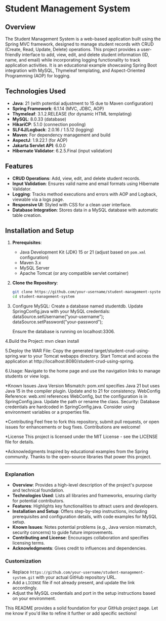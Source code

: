 # Student Management System

## Overview
The Student Management System is a web-based application built using the Spring MVC framework, designed to manage student records with CRUD (Create, Read, Update, Delete) operations. This project provides a user-friendly interface to add, view, edit, and delete student information (ID, name, and email) while incorporating logging functionality to track application activities. It is an educational example showcasing Spring Boot integration with MySQL, Thymeleaf templating, and Aspect-Oriented Programming (AOP) for logging.

## Technologies Used
- **Java**: 21 (with potential adjustment to 15 due to Maven configuration)
- **Spring Framework**: 6.1.14 (MVC, JDBC, AOP)
- **Thymeleaf**: 3.1.2.RELEASE (for dynamic HTML templating)
- **MySQL**: 8.0.33 (database)
- **HikariCP**: 5.1.0 (connection pooling)
- **SLF4J/Logback**: 2.0.16 / 1.5.12 (logging)
- **Maven**: For dependency management and build
- **AspectJ**: 1.9.22.1 (for AOP)
- **Jakarta Servlet API**: 6.0.0
- **Hibernate Validator**: 6.2.5.Final (input validation)

## Features
- **CRUD Operations**: Add, view, edit, and delete student records.
- **Input Validation**: Ensures valid name and email formats using Hibernate Validator.
- **Logging**: Tracks method executions and errors with AOP and Logback, viewable via a logs page.
- **Responsive UI**: Styled with CSS for a clean user interface.
- **Database Integration**: Stores data in a MySQL database with automatic table creation.

## Installation and Setup
1. **Prerequisites**:
   - Java Development Kit (JDK) 15 or 21 (adjust based on `pom.xml` configuration)
   - Maven 3.x
   - MySQL Server
   - Apache Tomcat (or any compatible servlet container)

2. **Clone the Repository**:
   ```bash
   git clone https://github.com/your-username/student-management-system.git
   cd student-management-system

3. Configure MySQL:
   Create a database named studentdb.
   Update SpringConfig.java with your MySQL credentials:
   dataSource.setUsername("your-username");
   dataSource.setPassword("your-password");

   Ensure the database is running on localhost:3306.

4.Build the Project:
  mvn clean install

5.Deploy the WAR File:
  Copy the generated target/student-crud-using-spring.war to your Tomcat webapps directory.
  Start Tomcat and access the application at http://localhost:8080/student-crud-using-spring. 

6.Usage:
  Navigate to the home page and use the navigation links to manage students or view logs.

*Known Issues
Java Version Mismatch: pom.xml specifies Java 21 but uses Java 15 in the compiler plugin. Update <source> and <target> to 21 for consistency.
WebConfig Reference: web.xml references WebConfig, but the configuration is in SpringConfig.java. Update the path or rename the class.
Security: Database credentials are hardcoded in SpringConfig.java. Consider using environment variables or a properties file.

*Contributing
Feel free to fork this repository, submit pull requests, or open issues for enhancements or bug fixes. Contributions are welcome!

*License
This project is licensed under the MIT License - see the LICENSE file for details.

*Acknowledgments
Inspired by educational examples from the Spring community.
Thanks to the open-source libraries that power this project.


---

### **Explanation**
- **Overview**: Provides a high-level description of the project's purpose and technical foundation.
- **Technologies Used**: Lists all libraries and frameworks, ensuring clarity for potential contributors.
- **Features**: Highlights key functionalities to attract users and developers.
- **Installation and Setup**: Offers step-by-step instructions, including prerequisites and configuration details, with code examples for MySQL setup.
- **Known Issues**: Notes potential problems (e.g., Java version mismatch, security concerns) to guide future improvements.
- **Contributing and License**: Encourages collaboration and specifies licensing terms.
- **Acknowledgments**: Gives credit to influences and dependencies.

### **Customization**
- Replace `https://github.com/your-username/student-management-system.git` with your actual GitHub repository URL.
- Add a `LICENSE` file if not already present, and update the link accordingly.
- Adjust the MySQL credentials and port in the setup instructions based on your environment.

This README provides a solid foundation for your GitHub project page. Let me know if you'd like to refine it further or add specific sections!
